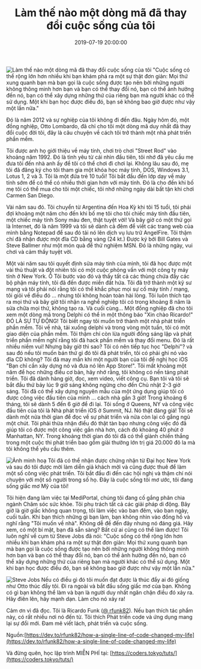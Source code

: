 ﻿---
title: Làm thế nào một dòng mã đã thay đổi cuộc sống của tôi
date: 2019-07-19 20:00:00
authorId: hoang_an
tags:
---
![Làm thế nào một dòng mã đã thay đổi cuộc sống của tôi](https://res.cloudinary.com/djeghcumw/image/upload/v1562994387/blog/0_NvJZWgHzAqHHibHh_.jpg)
"Cuộc sống có thể rộng lớn hơn nhiều khi bạn khám phá ra một sự thật đơn giản: Mọi thứ xung quanh bạn mà bạn gọi là cuộc sống được tạo nên bởi những người không thông minh hơn bạn và bạn có thể thay đổi nó, bạn có thể ảnh hưởng đến nó, bạn có thể xây dựng những thứ của riêng bạn mà người khác có thể sử dụng.
Một khi bạn học được điều đó, bạn sẽ không bao giờ được như vậy một lần nữa."
<!-- more -->
Đó là năm 2012 và sự nghiệp của tôi không đi đến đâu. Ngày hôm đó, một đồng nghiệp, Otto Lombardo, đã chỉ cho tôi một dòng mã duy nhất đã thay đổi cuộc đời tôi, đây là câu chuyện về cách tôi trở thành một nhà phát triển phần mềm.

Tôi được anh họ giới thiệu về máy tính, chơi trò chơi "Street Rod" vào khoảng năm 1992. Đó là tình yêu từ cái nhìn đầu tiên, tôi nhớ đã yêu cầu mẹ đưa tôi đến nhà anh ấy để tôi có thể chơi đi chơi lại. Không lâu sau đó, mẹ tôi đã đăng ký cho tôi tham gia một khóa học máy tính, DOS, Windows 3.1, Lotus 1, 2 và 3. Tôi là một đứa trẻ 10 tuổi! Tôi bắt đầu đến lớp dạy về máy tính sớm để có thể có nhiều thời gian hơn với máy tính. Đó là cho đến khi bố mẹ tôi có thể mua cho tôi một chiếc, tôi nhớ những ngày dài bất tận khi chơi Carmen San Diego.

Vài năm sau đó. Tôi chuyển từ Argentina đến Hoa Kỳ khi tôi 15 tuổi, tôi phải đợi khoảng một năm cho đến khi bố mẹ tôi cho tôi chiếc máy tính đầu tiên, một chiếc máy tính Sony màu đen, thật tuyệt vời! Và bây giờ có một thứ gọi là Internet, đó là năm 1999 và tôi sẽ dành cả đêm để viết các trang web của mình bằng Notepad để sau đó tải nó lên dịch vụ lưu trữ AngelFire. Tôi thậm chí đã nhận được một đĩa CD bằng vàng (24 kt.) Được ký bởi Bill Gates và Steve Ballmer như một món quà để thử nghiệm MSN. Đó là những ngày, vui chơi và cảm thấy tuyệt vời.

Một vài năm sau tôi quyết định sửa máy tính của mình, tôi đã học được một vài thủ thuật và đột nhiên tôi có một cuộc phỏng vấn với một công ty máy tính ở New York. Ồ Tôi bước vào đó và thấy tất cả các thùng chứa đầy các bộ phận máy tính, tôi đã đến được miền đất hứa. Tôi đã trở thành một kỹ sư mạng và tôi phải nói rằng tôi có thể khắc phục mọi sự cố máy tính / mạng, tôi giỏi về điều đó ... nhưng tôi không hoàn toàn hài lòng. Tôi luôn thích tạo ra mọi thứ và bây giờ tôi nhận ra nghề nghiệp tôi có trong khoảng 8 năm là sửa chữa mọi thứ, không tạo ra. Và cuối cùng... Một đồng nghiệp đã cho tôi xem một dòng mã trong Delphi có thể in một thông báo "Xin chào Ricardo!" ĐÓ LÀ SỰ TỰ ĐỘNG! Tôi biết ngay tôi muốn trở thành một nhà phát triển phần mềm. Tôi về nhà, tải xuống delphi và trong vòng một tuần, tôi có một giao diện của phần mềm. Tôi thậm chí còn lừa người đồng sáng lập và phát triển phần mềm nghĩ rằng tôi đã hack phần mềm và thay đổi menu. Đó là rất nhiều niềm vui!
Nhưng bây giờ thì sao? Tôi có nên tiếp tục học "Delphi"? và sau đó nếu tôi muốn bán thứ gì đó tôi đã phát triển, tôi có phải ghi nó vào đĩa CD không? Tôi đã may mắn khi một người bạn của tôi đề nghị học iOS "Bạn chỉ cần xây dựng nó và đưa nó lên App Store!". Tôi mất khoảng một năm để học những điều cơ bản, hãy nhớ rằng, tôi không có nền tảng phát triển. Tôi đã dành hàng giờ, đọc, xem video, viết công cụ. Bạn tôi và tôi sẽ bắt đầu thứ bảy lúc 9 giờ sáng không ngừng cho đến Chủ nhật 2-3 giờ sáng. Tôi đã có thể xây dựng nguyên mẫu của một ứng dụng giúp tôi có được công việc đầu tiên của mình ... cách nhà gần 3 giờ! Trong khoảng 6 tháng, tôi sẽ dành 5 đến 6 giờ để đi lại. Tôi sống ở Queens, NY và công việc đầu tiên của tôi là Nhà phát triển iOS ở Summit, NJ. Nó thật đáng giá! Tôi sẽ dành một nửa thời gian để đọc về sự phát triển và nửa còn lại cố gắng ngủ một chút. Tôi phải thừa nhận điều đó thật tàn bạo nhưng công việc đó đã giúp tôi có được một công việc gần nhà hơn, cách đó khoảng 40 phút ở Manhattan, NY. Trong khoảng thời gian đó tôi đã có thể giành chiến thắng trong một cuộc thi phát triển bao gồm giải thưởng lớn trị giá 20.000 đô la mà tôi không thể yêu cầu thêm.

![Ảnh minh hoạ](https://res.cloudinary.com/djeghcumw/image/upload/v1562994585/blog/10.jpg)
Tôi đã có thể nhận được chứng nhận từ Đại học New York và sau đó tôi được mời làm diễn giả khách mời và cũng được thuê để làm một số công việc phát triển. Tôi bắt đầu đi đến các hội nghị và thậm chí nói chuyện với một số người trong số họ. Đây là cuộc sống tôi mơ ước, tôi đang sống giấc mơ Mỹ của tôi!

Tôi hiện đang làm việc tại MediPortal, chúng tôi đang cố gắng phân chia ngành Chăm sóc sức khỏe. Tôi phụ trách tất cả các giải pháp di động. Bây giờ là giờ giấc không quan trọng, tôi làm việc vào ban đêm, vào ban ngày, cuối tuần. Khi bạn thích những gì bạn làm, bạn không nhìn vào đồng hồ và nghĩ rằng "Tôi muốn về nhà". Không dễ để đến đây nhưng nó đáng giá. Hãy xem, có một bí mật, bạn đã sẵn sàng? Bất cứ ai cũng có thể làm được! Tôi luôn nghĩ về cụm từ Steve Jobs đã nói:
"Cuộc sống có thể rộng lớn hơn nhiều khi bạn khám phá ra một sự thật đơn giản: Mọi thứ xung quanh bạn mà bạn gọi là cuộc sống được tạo nên bởi những người không thông minh hơn bạn và bạn có thể thay đổi nó, bạn có thể ảnh hưởng đến nó, bạn có thể xây dựng những thứ của riêng bạn mà người khác có thể sử dụng.
Một khi bạn học được điều đó, bạn sẽ không bao giờ được như vậy một lần nữa."

![Steve Jobs](https://res.cloudinary.com/djeghcumw/image/upload/v1562994717/blog/photo1519718801734-15197188017351618237275.jpg)
Nếu có điều gì đó tôi muốn đạt được là thúc đẩy ai đó giống như Otto thúc đẩy tôi. Đi ra ngoài và bắt đầu sống giấc mơ của bạn. Không có gì bạn không thể làm và bạn là người duy nhất ngăn chặn điều đó xảy ra. Hãy điên lên, hãy mạnh dạn. Làm cho nó xảy ra!

Cảm ơn vì đã đọc. Tôi là Ricardo Funk ([@ rfunk82](https://dev.to/rfunk82)). Nếu bạn thích tác phẩm này, có rất nhiều nơi nó đến từ. Tôi thích Phát triển code và ứng dụng mang lại sự đổi mới. Đam mê viết lách, phát triển và cuộc sống.

Nguồn:[https://dev.to/rfunk82/how-a-single-line-of-code-changed-my-life](https://dev.to/rfunk82/how-a-single-line-of-code-changed-my-life)

Và đừng quên, học lập trình MIỄN PHÍ tại: [https://coders.tokyo/tuts/](https://coders.tokyo/tuts/)
